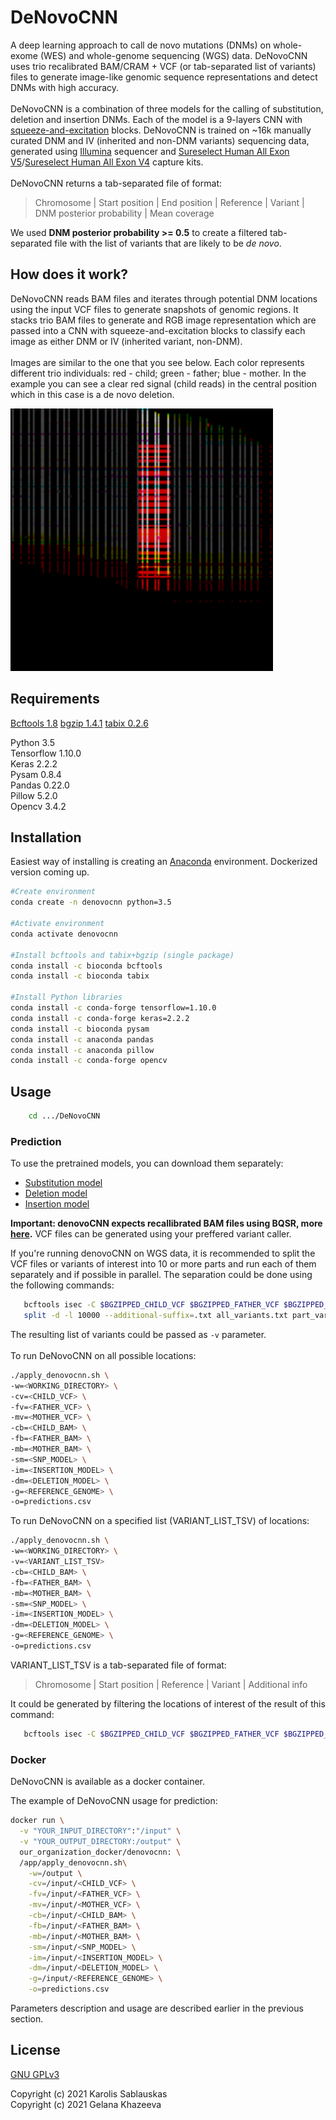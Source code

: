 # DeNovoCNN

A deep learning approach to call de novo mutations (DNMs) on whole-exome (WES) and whole-genome sequencing (WGS) data. DeNovoCNN uses trio recalibrated BAM/CRAM + VCF (or tab-separated list of variants) files to generate image-like genomic sequence representations and detect DNMs with high accuracy. <br>
<br>
DeNovoCNN is a combination of three models for the calling of substitution, deletion and insertion DNMs. Each of the model is a 9-layers CNN with [squeeze-and-excitation](https://arxiv.org/pdf/1709.01507.pdf) blocks. DeNovoCNN is trained on ~16k manually curated DNM and IV (inherited and non-DNM variants) sequencing data, generated using [Illumina](https://www.illumina.com/) sequencer and [Sureselect Human
All Exon V5](https://www.agilent.com/cs/library/datasheets/public/AllExondatasheet-5990-9857EN.pdf)/[Sureselect Human
All Exon V4](https://www.agilent.com/cs/library/flyers/Public/5990-9857en_lo.pdf) capture kits.  <br>
<br>
DeNovoCNN returns a tab-separated file of format:
> Chromosome | Start position | End position | Reference | Variant | DNM posterior probability | Mean coverage 

We used **DNM posterior probability >= 0.5** to create a filtered tab-separated file with the list of variants that are likely to be *de novo*.

## How does it work?

DeNovoCNN reads BAM files and iterates through potential DNM locations using the input VCF files to generate snapshots of genomic regions. It stacks trio BAM files to generate and RGB image representation which are passed into a CNN with squeeze-and-excitation blocks to classify each image as either DNM or IV (inherited variant, non-DNM).<br>
<br>
Images are similar to the one that you see below. Each color represents different trio individuals: red - child; green - father; blue - mother. In the example you can see a clear red signal (child reads) in the central position which in this case is a de novo deletion.<br>


<img src="data/del_dnm.png" alt="drawing" width="420px" height="420px"/>

## Requirements

[Bcftools 1.8](https://samtools.github.io/bcftools/)
[bgzip 1.4.1](http://www.htslib.org/doc/bgzip.html)
[tabix 0.2.6](http://www.htslib.org/doc/tabix.html)

Python 3.5  
Tensorflow 1.10.0  
Keras 2.2.2  
Pysam  0.8.4  
Pandas 0.22.0  
Pillow 5.2.0  
Opencv 3.4.2 

## Installation
Easiest way of installing is creating an [Anaconda](https://www.anaconda.com/) environment. Dockerized version coming up.

```bash
#Create environment 
conda create -n denovocnn python=3.5

#Activate environment 
conda activate denovocnn

#Install bcftools and tabix+bgzip (single package) 
conda install -c bioconda bcftools
conda install -c bioconda tabix

#Install Python libraries
conda install -c conda-forge tensorflow=1.10.0
conda install -c conda-forge keras=2.2.2
conda install -c bioconda pysam
conda install -c anaconda pandas
conda install -c anaconda pillow
conda install -c conda-forge opencv
```

## Usage

```bash
    cd .../DeNovoCNN
```

### Prediction
To use the pretrained models, you can download them separately:
- [Substitution model](https://drive.google.com/file/d/1YhfoSh5b2HhSS1N1Ii3Jey_qw502VF8I/view?usp=sharing)
- [Deletion model](https://drive.google.com/file/d/1L89lsobNdlCwzbZHzgWQj47FqDE3ElLG/view?usp=sharing)
- [Insertion model](https://drive.google.com/file/d/1JHxDT3mNsVfzws3D9cjHWFsqrAuz-Fmf/view?usp=sharing)

<b>Important: denovoCNN expects recallibrated BAM files using BQSR, more [here](https://gatk.broadinstitute.org/hc/en-us/articles/360035890531-Base-Quality-Score-Recalibration-BQSR-).</b> VCF files can be generated using your preffered variant caller.<br>

If you're running denovoCNN on WGS data, it is recommended to split the VCF files or variants of interest into 10 or more parts and run each of them separately and if possible in parallel. The separation could be done using the following commands:
```bash
   bcftools isec -C $BGZIPPED_CHILD_VCF $BGZIPPED_FATHER_VCF $BGZIPPED_MOTHER_VCF > all_variants.txt
   split -d -l 10000 --additional-suffix=.txt all_variants.txt part_variants

```
The resulting list of variants could be passed as `-v` parameter. <br>
<br>
To run DeNovoCNN on all possible locations: 
```bash
./apply_denovocnn.sh \
-w=<WORKING_DIRECTORY> \
-cv=<CHILD_VCF> \
-fv=<FATHER_VCF> \
-mv=<MOTHER_VCF> \
-cb=<CHILD_BAM> \
-fb=<FATHER_BAM> \
-mb=<MOTHER_BAM> \
-sm=<SNP_MODEL> \
-im=<INSERTION_MODEL> \
-dm=<DELETION_MODEL> \
-g=<REFERENCE_GENOME> \
-o=predictions.csv
```

To run DeNovoCNN on a specified list (VARIANT_LIST_TSV) of locations:

```bash
./apply_denovocnn.sh \
-w=<WORKING_DIRECTORY> \
-v=<VARIANT_LIST_TSV>
-cb=<CHILD_BAM> \
-fb=<FATHER_BAM> \
-mb=<MOTHER_BAM> \
-sm=<SNP_MODEL> \
-im=<INSERTION_MODEL> \
-dm=<DELETION_MODEL> \
-g=<REFERENCE_GENOME> \
-o=predictions.csv
```
VARIANT_LIST_TSV is a tab-separated file of format:
> Chromosome | Start position | Reference | Variant | Additional info

It could be generated by filtering the locations of interest of the result of this command:

```bash
   bcftools isec -C $BGZIPPED_CHILD_VCF $BGZIPPED_FATHER_VCF $BGZIPPED_MOTHER_VCF > all_variants_list.txt
```

### Docker

DeNovoCNN is available as a docker container. 

The example of DeNovoCNN usage for prediction:
```bash
docker run \
  -v "YOUR_INPUT_DIRECTORY":"/input" \
  -v "YOUR_OUTPUT_DIRECTORY:/output" \
  our_organization_docker/denovocnn: \
  /app/apply_denovocnn.sh\
    -w=/output \
    -cv=/input/<CHILD_VCF> \
    -fv=/input/<FATHER_VCF> \
    -mv=/input/<MOTHER_VCF> \
    -cb=/input/<CHILD_BAM> \
    -fb=/input/<FATHER_BAM> \
    -mb=/input/<MOTHER_BAM> \
    -sm=/input/<SNP_MODEL> \
    -im=/input/<INSERTION_MODEL> \
    -dm=/input/<DELETION_MODEL> \
    -g=/input/<REFERENCE_GENOME> \
    -o=predictions.csv
```
Parameters description and usage are described earlier in the previous section. 
## License
[GNU GPLv3](https://choosealicense.com/licenses/gpl-3.0/)

Copyright (c) 2021 Karolis Sablauskas <br>
Copyright (c) 2021 Gelana Khazeeva
